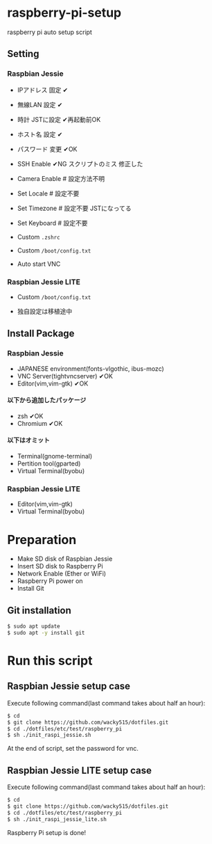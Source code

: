 ﻿# raspberry-pi-setup
raspberry pi auto setup script

## Setting
### Raspbian Jessie
- IPアドレス 固定 ✔
- 無線LAN 設定 ✔
- 時計 JSTに設定 ✔再起動前OK
- ホスト名 設定 ✔
- パスワード 変更 ✔OK
- SSH Enable ✔NG スクリプトのミス 修正した
- Camera Enable # 設定方法不明
- Set Locale # 設定不要
- Set Timezone # 設定不要 JSTになってる
- Set Keyboard # 設定不要

- Custom `.zshrc`
- Custom `/boot/config.txt`
- Auto start VNC

### Raspbian Jessie LITE
- Custom `/boot/config.txt`

- 独自設定は移植途中

## Install Package
### Raspbian Jessie
- JAPANESE environment(fonts-vlgothic, ibus-mozc)
- VNC Server(tightvncserver) ✔OK
- Editor(vim,vim-gtk) ✔OK

#### 以下から追加したパッケージ
- zsh ✔OK
- Chromium ✔OK

#### 以下はオミット
- Terminal(gnome-terminal)
- Pertition tool(gparted)
- Virtual Terminal(byobu)

### Raspbian Jessie LITE
- Editor(vim,vim-gtk)
- Virtual Terminal(byobu)

# Preparation
- Make SD disk of Raspbian Jessie
- Insert SD disk to Raspberry Pi
- Network Enable (Ether or WiFi)
- Raspberry Pi power on
- Install Git

## Git installation
```sh
$ sudo apt update
$ sudo apt -y install git
```

# Run this script

## Raspbian Jessie setup case
Execute following command(last command takes about half an hour):
```sh
$ cd
$ git clone https://github.com/wacky515/dotfiles.git
$ cd ./dotfiles/etc/test/raspberry_pi
$ sh ./init_raspi_jessie.sh
```
At the end of script, set the password for vnc.

## Raspbian Jessie LITE setup case
Execute following command(last command takes about half an hour):
```sh
$ cd
$ git clone https://github.com/wacky515/dotfiles.git
$ cd ./dotfiles/etc/test/raspberry_pi
$ sh ./init_raspi_jessie_lite.sh
```
Raspberry Pi setup is done!
